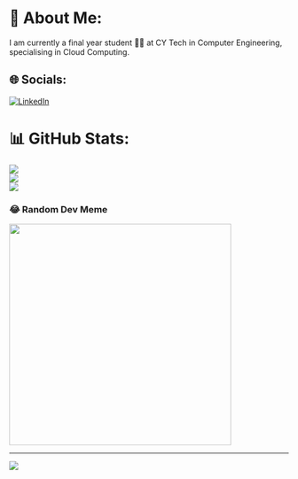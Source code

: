 # 💫 About Me:
I am currently a final year student 👨‍🎓 at CY Tech in Computer Engineering, specialising in Cloud Computing.


## 🌐 Socials:
[![LinkedIn](https://img.shields.io/badge/LinkedIn-%230077B5.svg?logo=linkedin&logoColor=white)](https://linkedin.com/in/martin-contal) 
# 📊 GitHub Stats:
![](https://github-readme-stats.vercel.app/api?username=IRamNoc&theme=prussian&hide_border=false&include_all_commits=false&count_private=false)<br/>
![](https://github-readme-streak-stats.herokuapp.com/?user=IRamNoc&theme=prussian&hide_border=false)<br/>
![](https://github-readme-stats.vercel.app/api/top-langs/?username=IRamNoc&theme=prussian&hide_border=false&include_all_commits=false&count_private=false&layout=compact)

### 😂 Random Dev Meme
<img src='https://randommeme-five.vercel.app/' style="height: 400px;"/>

---
[![](https://visitcount.itsvg.in/api?id=IRamNoc&icon=0&color=0)](https://visitcount.itsvg.in)

<!-- Proudly created with GPRM ( https://gprm.itsvg.in ) -->